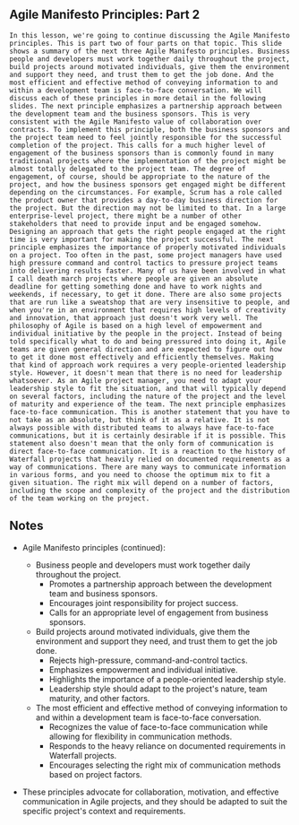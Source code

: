 ## Agile Manifesto Principles: Part 2
```
In this lesson, we're going to continue discussing the Agile Manifesto principles. This is part two of four parts on that topic. This slide shows a summary of the next three Agile Manifesto principles. Business people and developers must work together daily throughout the project, build projects around motivated individuals, give them the environment and support they need, and trust them to get the job done. And the most efficient and effective method of conveying information to and within a development team is face‑to‑face conversation. We will discuss each of these principles in more detail in the following slides. The next principle emphasizes a partnership approach between the development team and the business sponsors. This is very consistent with the Agile Manifesto value of collaboration over contracts. To implement this principle, both the business sponsors and the project team need to feel jointly responsible for the successful completion of the project. This calls for a much higher level of engagement of the business sponsors than is commonly found in many traditional projects where the implementation of the project might be almost totally delegated to the project team. The degree of engagement, of course, should be appropriate to the nature of the project, and how the business sponsors get engaged might be different depending on the circumstances. For example, Scrum has a role called the product owner that provides a day‑to‑day business direction for the project. But the direction may not be limited to that. In a large enterprise‑level project, there might be a number of other stakeholders that need to provide input and be engaged somehow. Designing an approach that gets the right people engaged at the right time is very important for making the project successful. The next principle emphasizes the importance of properly motivated individuals on a project. Too often in the past, some project managers have used high pressure command and control tactics to pressure project teams into delivering results faster. Many of us have been involved in what I call death march projects where people are given an absolute deadline for getting something done and have to work nights and weekends, if necessary, to get it done. There are also some projects that are run like a sweatshop that are very insensitive to people, and when you're in an environment that requires high levels of creativity and innovation, that approach just doesn't work very well. The philosophy of Agile is based on a high level of empowerment and individual initiative by the people in the project. Instead of being told specifically what to do and being pressured into doing it, Agile teams are given general direction and are expected to figure out how to get it done most effectively and efficiently themselves. Making that kind of approach work requires a very people‑oriented leadership style. However, it doesn't mean that there is no need for leadership whatsoever. As an Agile project manager, you need to adapt your leadership style to fit the situation, and that will typically depend on several factors, including the nature of the project and the level of maturity and experience of the team. The next principle emphasizes face‑to‑face communication. This is another statement that you have to not take as an absolute, but think of it as a relative. It is not always possible with distributed teams to always have face‑to‑face communications, but it is certainly desirable if it is possible. This statement also doesn't mean that the only form of communication is direct face‑to‑face communication. It is a reaction to the history of Waterfall projects that heavily relied on documented requirements as a way of communications. There are many ways to communicate information in various forms, and you need to choose the optimum mix to fit a given situation. The right mix will depend on a number of factors, including the scope and complexity of the project and the distribution of the team working on the project.
```

## Notes
- Agile Manifesto principles (continued):
  - Business people and developers must work together daily throughout the project.
    - Promotes a partnership approach between the development team and business sponsors.
    - Encourages joint responsibility for project success.
    - Calls for an appropriate level of engagement from business sponsors.
  - Build projects around motivated individuals, give them the environment and support they need, and trust them to get the job done.
    - Rejects high-pressure, command-and-control tactics.
    - Emphasizes empowerment and individual initiative.
    - Highlights the importance of a people-oriented leadership style.
    - Leadership style should adapt to the project's nature, team maturity, and other factors.
  - The most efficient and effective method of conveying information to and within a development team is face-to-face conversation.
    - Recognizes the value of face-to-face communication while allowing for flexibility in communication methods.
    - Responds to the heavy reliance on documented requirements in Waterfall projects.
    - Encourages selecting the right mix of communication methods based on project factors.

- These principles advocate for collaboration, motivation, and effective communication in Agile projects, and they should be adapted to suit the specific project's context and requirements.